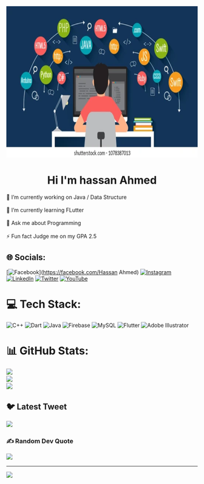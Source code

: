 <img src="https://github.com/hassan-ahmed90/hassan-ahmed90/blob/main/programming-banner-coding-best-languages-260nw-1078387013.webp" width="1000" height="400">
<h1 align="center">Hi I'm hassan Ahmed</h1>
🔭 I’m currently working on Java / Data Structure<br><br>🌱 I’m currently learning FLutter<br><br>💬 Ask me about Programming<br><br>⚡ Fun fact Judge me on my GPA 2.5


## 🌐 Socials:
[![Facebook](https://img.shields.io/badge/Facebook-%231877F2.svg?logo=Facebook&logoColor=white)](https://facebook.com/Hassan Ahmed) [![Instagram](https://img.shields.io/badge/Instagram-%23E4405F.svg?logo=Instagram&logoColor=white)](https://instagram.com/hassanshani) [![LinkedIn](https://img.shields.io/badge/LinkedIn-%230077B5.svg?logo=linkedin&logoColor=white)](https://linkedin.com/in/https://www.linkedin.com/in/hassan-ahmed64/) [![Twitter](https://img.shields.io/badge/Twitter-%231DA1F2.svg?logo=Twitter&logoColor=white)](https://twitter.com/https://twitter.com/HassanA84689582) [![YouTube](https://img.shields.io/badge/YouTube-%23FF0000.svg?logo=YouTube&logoColor=white)](https://youtube.com/@https://www.youtube.com/@hassan_ahmed988/videos) 

# 💻 Tech Stack:
![C++](https://img.shields.io/badge/c++-%2300599C.svg?style=for-the-badge&logo=c%2B%2B&logoColor=white) ![Dart](https://img.shields.io/badge/dart-%230175C2.svg?style=for-the-badge&logo=dart&logoColor=white) ![Java](https://img.shields.io/badge/java-%23ED8B00.svg?style=for-the-badge&logo=java&logoColor=white) ![Firebase](https://img.shields.io/badge/firebase-%23039BE5.svg?style=for-the-badge&logo=firebase) ![MySQL](https://img.shields.io/badge/mysql-%2300f.svg?style=for-the-badge&logo=mysql&logoColor=white) ![Flutter](https://img.shields.io/badge/Flutter-%2302569B.svg?style=for-the-badge&logo=Flutter&logoColor=white) ![Adobe Illustrator](https://img.shields.io/badge/adobeillustrator-%23FF9A00.svg?style=for-the-badge&logo=adobeillustrator&logoColor=white)
# 📊 GitHub Stats:
![](https://github-readme-stats.vercel.app/api?username=hassan-ahmed90&theme=merko&hide_border=true&include_all_commits=true&count_private=false)<br/>
![](https://github-readme-streak-stats.herokuapp.com/?user=hassan-ahmed90&theme=merko&hide_border=true)<br/>
![](https://github-readme-stats.vercel.app/api/top-langs/?username=hassan-ahmed90&theme=merko&hide_border=true&include_all_commits=true&count_private=false&layout=compact)

## 🐦 Latest Tweet
[![](https://gtce.itsvg.in/api?username=https://twitter.com/HassanA84689582)](https://github.com/VishwaGauravIn/github-twitter-card-embed)

### ✍️ Random Dev Quote
![](https://quotes-github-readme.vercel.app/api?type=horizontal&theme=merko)



---
[![](https://visitcount.itsvg.in/api?id=hassan-ahmed90&icon=0&color=0)](https://visitcount.itsvg.in)

<!-- Proudly created with GPRM ( https://gprm.itsvg.in ) -->
